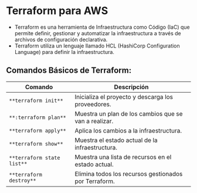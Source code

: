 # Terraform para AWS
- Terraform es una herramienta de Infraestructura como Código (IaC) que permite definir, gestionar y automatizar la infraestructura a través de archivos de configuración declarativa. 
- Terraform utiliza un lenguaje llamado HCL (HashiCorp Configuration Language) para definir la infraestructura.

## Comandos Básicos de Terraform:
| Comando                    | Descripción                                                 |
|----------------------------|-------------------------------------------------------------|
| `**terraform init**`       | Inicializa el proyecto y descarga los proveedores.          |
| `**:terraform plan**`      | Muestra un plan de los cambios que se van a realizar.       |
| `**terraform apply**`      | Aplica los cambios a la infraestructura.                    |
| `**terraform show**`       | Muestra el estado actual de la infraestructura.             |
| `**terraform state list**` | Muestra una lista de recursos en el estado actual.          |
| `**terraform destroy**`    | Elimina todos los recursos gestionados por Terraform.       |


